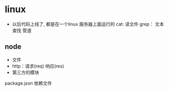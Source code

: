 # linux
- 以后代码上线了, 都是在一个linux 服务器上面运行的
cat: 读文件
grep： 文本查找
管道

## node

- 文件
- http：请求(req) 响应(res)
- 第三方的模块

package.json 依赖文件